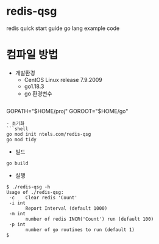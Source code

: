 # redis-qsg
redis quick start guide go lang example code

# 컴파일 방법
 - 개발환경
   - CentOS Linux release 7.9.2009
   - go1.18.3
   - go 환경변수
   ```
GOPATH="$HOME/proj"
GOROOT="$HOME/go"
   ```
- 초기화
 ```shell
 go mod init ntels.com/redis-qsg
 go mod tidy
 ```

 - 빌드
 ```shell
 go build
 ```

 - 실행
 ```
$ ./redis-qsg -h
Usage of ./redis-qsg:
  -c    Clear redis 'Count'
  -i int
        Report Interval (default 1000)
  -m int
        number of redis INCR('Count') run (default 100)
  -p int
        number of go routines to run (default 1)
$
 ```
